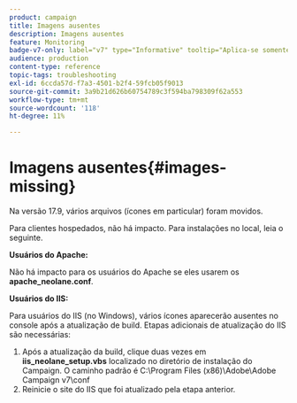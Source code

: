 ```yaml
---
product: campaign
title: Imagens ausentes
description: Imagens ausentes
feature: Monitoring
badge-v7-only: label="v7" type="Informative" tooltip="Aplica-se somente ao Campaign Classic v7"
audience: production
content-type: reference
topic-tags: troubleshooting
exl-id: 6ccda57d-f7a3-4501-b2f4-59fcb05f9013
source-git-commit: 3a9b21d626b60754789c3f594ba798309f62a553
workflow-type: tm+mt
source-wordcount: '118'
ht-degree: 11%

---
```


# Imagens ausentes{#images-missing}



Na versão 17.9, vários arquivos (ícones em particular) foram movidos.

Para clientes hospedados, não há impacto. Para instalações no local, leia o seguinte.

**Usuários do Apache:**

Não há impacto para os usuários do Apache se eles usarem os **apache_neolane.conf**.

**Usuários do IIS:**

Para usuários do IIS (no Windows), vários ícones aparecerão ausentes no console após a atualização de build. Etapas adicionais de atualização do IIS são necessárias:

1. Após a atualização da build, clique duas vezes em **iis_neolane_setup.vbs** localizado no diretório de instalação do Campaign. O caminho padrão é C:\Program Files (x86)\Adobe\Adobe Campaign v7\conf
1. Reinicie o site do IIS que foi atualizado pela etapa anterior.
